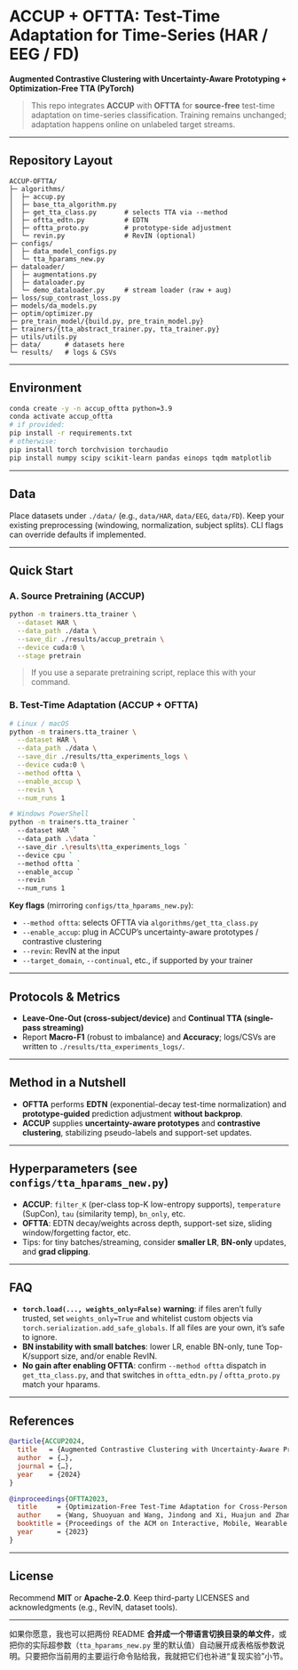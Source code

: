 

# ACCUP + OFTTA: Test-Time Adaptation for Time-Series (HAR / EEG / FD)

**Augmented Contrastive Clustering with Uncertainty-Aware Prototyping + Optimization-Free TTA (PyTorch)**

> This repo integrates **ACCUP** with **OFTTA** for **source-free** test-time adaptation on time-series classification. Training remains unchanged; adaptation happens online on unlabeled target streams.

---

## Repository Layout

```
ACCUP-OFTTA/
├─ algorithms/
│  ├─ accup.py
│  ├─ base_tta_algorithm.py
│  ├─ get_tta_class.py       # selects TTA via --method
│  ├─ oftta_edtn.py          # EDTN
│  ├─ oftta_proto.py         # prototype-side adjustment
│  └─ revin.py               # RevIN (optional)
├─ configs/
│  ├─ data_model_configs.py
│  └─ tta_hparams_new.py
├─ dataloader/
│  ├─ augmentations.py
│  ├─ dataloader.py
│  └─ demo_dataloader.py     # stream loader (raw + aug)
├─ loss/sup_contrast_loss.py
├─ models/da_models.py
├─ optim/optimizer.py
├─ pre_train_model/{build.py, pre_train_model.py}
├─ trainers/{tta_abstract_trainer.py, tta_trainer.py}
├─ utils/utils.py
├─ data/      # datasets here
└─ results/   # logs & CSVs
```

---

## Environment

```bash
conda create -y -n accup_oftta python=3.9
conda activate accup_oftta
# if provided:
pip install -r requirements.txt
# otherwise:
pip install torch torchvision torchaudio
pip install numpy scipy scikit-learn pandas einops tqdm matplotlib
```

---

## Data

Place datasets under `./data/` (e.g., `data/HAR`, `data/EEG`, `data/FD`). Keep your existing preprocessing (windowing, normalization, subject splits). CLI flags can override defaults if implemented.

---

## Quick Start

### A. Source Pretraining (ACCUP)

```bash
python -m trainers.tta_trainer \
  --dataset HAR \
  --data_path ./data \
  --save_dir ./results/accup_pretrain \
  --device cuda:0 \
  --stage pretrain
```

> If you use a separate pretraining script, replace this with your command.

### B. Test-Time Adaptation (ACCUP + OFTTA)

```bash
# Linux / macOS
python -m trainers.tta_trainer \
  --dataset HAR \
  --data_path ./data \
  --save_dir ./results/tta_experiments_logs \
  --device cuda:0 \
  --method oftta \
  --enable_accup \
  --revin \
  --num_runs 1

# Windows PowerShell
python -m trainers.tta_trainer `
  --dataset HAR `
  --data_path .\data `
  --save_dir .\results\tta_experiments_logs `
  --device cpu `
  --method oftta `
  --enable_accup `
  --revin `
  --num_runs 1
```

**Key flags** (mirroring `configs/tta_hparams_new.py`):

* `--method oftta`: selects OFTTA via `algorithms/get_tta_class.py`
* `--enable_accup`: plug in ACCUP’s uncertainty-aware prototypes / contrastive clustering
* `--revin`: RevIN at the input
* `--target_domain`, `--continual`, etc., if supported by your trainer

---

## Protocols & Metrics

* **Leave-One-Out (cross-subject/device)** and **Continual TTA (single-pass streaming)**
* Report **Macro-F1** (robust to imbalance) and **Accuracy**; logs/CSVs are written to `./results/tta_experiments_logs/`.

---

## Method in a Nutshell

* **OFTTA** performs **EDTN** (exponential-decay test-time normalization) and **prototype-guided** prediction adjustment **without backprop**.
* **ACCUP** supplies **uncertainty-aware prototypes** and **contrastive clustering**, stabilizing pseudo-labels and support-set updates.

---

## Hyperparameters (see `configs/tta_hparams_new.py`)

* **ACCUP**: `filter_K` (per-class top-K low-entropy supports), `temperature` (SupCon), `tau` (similarity temp), `bn_only`, etc.
* **OFTTA**: EDTN decay/weights across depth, support-set size, sliding window/forgetting factor, etc.
* Tips: for tiny batches/streaming, consider **smaller LR**, **BN-only** updates, and **grad clipping**.

---

## FAQ

* **`torch.load(..., weights_only=False)` warning**: if files aren’t fully trusted, set `weights_only=True` and whitelist custom objects via `torch.serialization.add_safe_globals`. If all files are your own, it’s safe to ignore.
* **BN instability with small batches**: lower LR, enable BN-only, tune Top-K/support size, and/or enable RevIN.
* **No gain after enabling OFTTA**: confirm `--method oftta` dispatch in `get_tta_class.py`, and that switches in `oftta_edtn.py` / `oftta_proto.py` match your hparams.

---

## References

```bibtex
@article{ACCUP2024,
  title   = {Augmented Contrastive Clustering with Uncertainty-Aware Prototyping for Time Series Test-Time Adaptation},
  author  = {…},
  journal = {…},
  year    = {2024}
}

@inproceedings{OFTTA2023,
  title     = {Optimization-Free Test-Time Adaptation for Cross-Person Activity Recognition},
  author    = {Wang, Shuoyuan and Wang, Jindong and Xi, Huajun and Zhang, Bob and Zhang, Lei and Wei, Hongxin},
  booktitle = {Proceedings of the ACM on Interactive, Mobile, Wearable and Ubiquitous Technologies (IMWUT)},
  year      = {2023}
}
```

---

## License

Recommend **MIT** or **Apache-2.0**. Keep third-party LICENSES and acknowledgments (e.g., RevIN, dataset tools).

---

如果你愿意，我也可以把两份 README **合并成一个带语言切换目录的单文件**，或把你的实际超参数（`tta_hparams_new.py` 里的默认值）自动展开成表格版参数说明。只要把你当前用的主要运行命令贴给我，我就把它们也补进“复现实验”小节。
